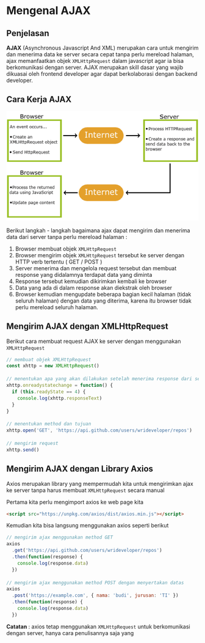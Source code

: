 # Mengenal AJAX

## Penjelasan

**AJAX** (Asynchronous Javascript And XML) merupakan cara untuk mengirim dan menerima data ke server secara cepat tanpa perlu mereload halaman, ajax memanfaatkan objek `XMLHttpRequest` dalam javascript agar ia bisa berkomunikasi dengan server. AJAX merupakan skill dasar yang wajib dikuasai oleh frontend developer agar dapat berkolaborasi dengan backend developer.

## Cara Kerja AJAX

![cara kerja ajax](cara-kerja-ajax.gif)

Berikut langkah - langkah bagaimana ajax dapat mengirim dan menerima data dari server tanpa perlu mereload halaman :

1. Browser membuat objek `XMLHttpRequest`
2. Browser mengirim objek `XMLHttpRequest` tersebut ke server dengan HTTP verb tertentu ( GET / POST )
3. Server menerima dan mengelola request tersebut dan membuat response yang didalamnya terdapat data yang diminta
4. Response tersebut kemudian dikirimkan kembali ke browser
5. Data yang ada di dalam response akan diekstrak oleh browser
6. Browser kemudian mengupdate beberapa bagian kecil halaman (tidak seluruh halaman) dengan data yang diterima, karena itu browser tidak perlu mereload seluruh halaman.

## Mengirim AJAX dengan XMLHttpRequest

Berikut cara membuat request AJAX ke server dengan menggunakan `XMLHttpRequest`

```javascript
// membuat objek XMLHttpRequest
const xhttp = new XMLHttpRequest()

// menentukan apa yang akan dilakukan setelah menerima response dari server
xhttp.onreadystatechange = function() {
  if (this.readyState == 4) {
    console.log(xhttp.responseText)
  }
}

// menentukan method dan tujuan
xhttp.open('GET', 'https://api.github.com/users/wrideveloper/repos')

// mengirim request
xhttp.send()
```

## Mengirim AJAX dengan Library Axios

Axios merupakan library yang mempermudah kita untuk mengirimkan ajax ke server tanpa harus membuat `XMLHttpRequest` secara manual

Pertama kita perlu mengimport axios ke web page kita

```html
<script src="https://unpkg.com/axios/dist/axios.min.js"></script>
```

Kemudian kita bisa langsung menggunakan axios seperti berikut

```javascript
// mengirim ajax menggunakan method GET
axios
  .get('https://api.github.com/users/wrideveloper/repos')
  .then(function(response) {
    console.log(response.data)
  })

// mengirim ajax menggunakan method POST dengan menyertakan datas
axios
  .post('https://example.com', { nama: 'budi', jurusan: 'TI' })
  .then(function(response) {
    console.log(response.data)
  })
```

**Catatan** : axios tetap menggunakan `XMLHttpRequest` untuk berkomunikasi dengan server, hanya cara penulisannya saja yang

